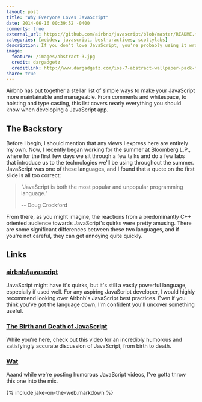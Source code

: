 ```yaml
---
layout: post
title: "Why Everyone Loves JavaScript"
date: 2014-06-16 00:39:52 -0400
comments: true
external_url: https://github.com/airbnb/javascript/blob/master/README.md
categories: [webdev, javascript, best-practices, scottylabs]
description: If you don't love JavaScript, you're probably using it wrong. Luckily, some smart people on the interwebs know how to use it right.
image:
  feature: /images/abstract-3.jpg
  credit: dargadgetz
  creditlink: http://www.dargadgetz.com/ios-7-abstract-wallpaper-pack-for-iphone-5-and-ipod-touch-retina/
share: true
---
```


Airbnb has put together a stellar list of simple ways to make your JavaScript more maintainable and manageable. From comments and whitespace, to hoisting and type casting, this list covers nearly everything you should know when developing a JavaScript app.

<!-- more -->

## The Backstory
Before I begin, I should mention that any views I express here are entirely my own. Now, I recently began working for the summer at Bloomberg L.P., where for the first few days we sit through a few talks and do a few labs that introduce us to the technologies we'll be using throughout the summer. JavaScript was one of these languages, and I found that a quote on the first slide is all too correct:

> "JavaScript is both the most popular and unpopular programming language."
> 
> -- Doug Crockford

From there, as you might imagine, the reactions from a predominantly C++ oriented audience towards JavaScript's quirks were pretty amusing. There are some significant differences between these two languages, and if you're not careful, they can get annoying quite quickly.

## Links

### [airbnb/javascript](https://github.com/airbnb/javascript)
JavaScript might have it's quirks, but it's still a vastly powerful language, especially if used well. For any aspiring JavaScript developer, I would highly recommend looking over Airbnb's JavaScript best practices. Even if you think you've got the language down, I'm confident you'll uncover something useful.

### [The Birth and Death of JavaScript](https://www.destroyallsoftware.com/talks/the-birth-and-death-of-javascript)
While you're here, check out this video for an incredibly humorous and satisfyingly accurate discussion of JavaScript, from birth to death.

### [Wat](https://www.destroyallsoftware.com/talks/wat)
Aaand while we're posting humorous JavaScript videos, I've gotta throw this one into the mix.

{% include jake-on-the-web.markdown %}

